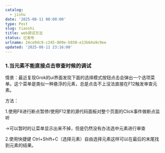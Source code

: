 ```yaml
---
catalog:
  - jishu
date: '2025-08-11 08:00:00'
type: Post
slug: tiaoshi
title: web调试方法
status: 已发布
urlname: 24ce9dc9-c245-809e-b930-e13b64a9c9ee
updated: '2025-08-11 23:16:00'
---
```


### 1.当元素不能直接点击审查时候的调试 


情景：最近复现Grok的ui界面发现下面的选择模式按钮点击会弹出一个选项菜单。这个菜单是类似一种悬浮的元素，总是点击不上没法直接在F12触发审查元素。


方法：


1.使用F8进行断点暂停/使用F12里的源代码面板对整个页面的Click事件做断点监听


→可以暂时的让菜单显示出来不掉，但是仍然没有办法选中元素进行审查



2.使用快捷键 Ctrl+Shift+C（选择元素）自由选择元素这样可以在最后的末尾找到元素的结果。



